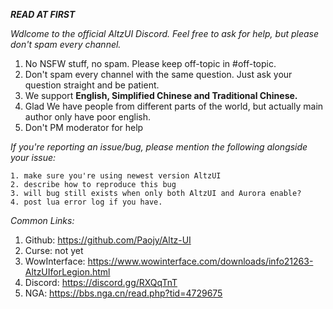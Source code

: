 __***READ AT FIRST***__

*Wdlcome to the official AltzUI Discord. Feel free to ask for help, but please don't spam every channel.*
1. No NSFW stuff, no spam. Please keep off-topic in #off-topic.
2. Don't spam every channel with the same question. Just ask your question straight and be patient.
3. We support **English, Simplified Chinese and Traditional Chinese.**
4. Glad We have people from different parts of the world, but actually main author only have poor english.
5. Don't PM moderator for help

*If you're reporting an issue/bug, please mention the following alongside your issue:*
```
1. make sure you're using newest version AltzUI
2. describe how to reproduce this bug
3. will bug still exists when only both AltzUI and Aurora enable?
4. post lua error log if you have.
```

*Common Links:*
1. Github: https://github.com/Paojy/Altz-UI
2. Curse: not yet
3. WowInterface: https://www.wowinterface.com/downloads/info21263-AltzUIforLegion.html
4. Discord: https://discord.gg/RXQqTnT
5. NGA: https://bbs.nga.cn/read.php?tid=4729675

